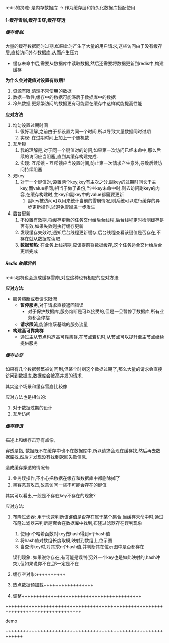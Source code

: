 redis的灵魂: 是内存数据库 -> 作为缓存层和持久化数据库搭配使用



#### 1-缓存雪崩,缓存击穿,缓存穿透



##### 缓存雪崩: 

大量的缓存数据同时过期,如果此时产生了大量的用户请求,这些访问由于没有缓存层,直接访问外存数据库,从而产生压力

- 缓存未命中后,需要从数据库中读取数据,然后还需要将数据更新到redis中,构建缓存



**为什么会对键值对设置有效期?**

1. 资源有限,清理不常使用的数据
2. 数据一致性,缓存中的数据可能滞后于数据库中的数据
3. 冷热数据,更频繁访问的数据更有可能留在缓存中这样就能提高性能



**应对方法**

1. 均匀设置过期时间
   1. 很好理解,之前由于都设置为同一个时间,所以导致大量数据同时过期
   2. 实现: 在过期时间上加上一个随机数
2. 互斥锁
   1. 我的理解是,对于同一个键值对的访问,如果第一次访问已经未命中,那么后续的访问应当阻塞,直到其缓存构建完成.
   2. 实现: 互斥锁 - 互斥锁应当设置时间,防止第一次请求产生意外,导致后续访问持续阻塞
3. 双key
   1. 对于一个键值对,设置两个key,key有主次之分,副key的过期时间长于主key,而value相同,相当于做了备份,当主key未命中时,则去访问副key的内容,在缓存构建时,主key和副key中的value都需要更新
      1. 副key被访问可以用来统计当前的雪崩情况,则系统可以进行缓存的异步更新操作,以避免雪崩进一步发生
4. 后台更新
   1. 不设置有效期,将缓存更新的任务交付给后台线程,后台线程定时检测缓存是否有效,如果失效则执行缓存更新
   2. 发现缓存失效时,通知后台线程更新缓存,后台线程查看该键值是否存在,不存在就从数据库读取.
   3. **数据预热**: 在业务上线初期,应该提前将数据缓存,这个任务适合交付给后台更新完成



##### Redis 故障宕机

redis宕机也会造成缓存雪崩,对应这种也有相应的应对方法



**应对方法**:

- 服务熔断或者请求限流
  - **暂停服务**,对于请求直接返回错误
    - 对于保护数据库,服务熔断是可以接受的,但是一旦暂停了数据库,所有业务都会停摆
  - **请求限流**,能够维系基础的服务流量
- **构建高可靠集群**
  - 通过主从节点构造高可靠集群,在节点宕机时,从节点可以提升至主节点继续提供服务



##### 缓存击穿

如果有几个数据频繁被访问到,但某个时刻这个数据过期了,那么大量的请求会直接访问到数据库,数据库会被高并发的请求.

其实这个场景和缓存雪崩比较像

应对方法也是相似的:

1. 对于数据过期的设计
2. 互斥访问



##### 缓存穿透

描述上和缓存击穿有点像,

穿透是指, 数据既不在缓存中也不在数据库中,所以请求会现在缓存找,然后再去数据库找,然后才发现没有找到返回失败信息.

造成缓存穿透的情况有:

1. 业务误操作,不小心把数据在缓存和数据库中都删除掉了
2. 黑客恶意攻击,故意访问一些不可能会存在的键值

其实可以看出,一般是不存在key不存在的现象?

应对方法:

1. 布隆过滤器: 用于快速判断该键值是否存在属于某个集合,当缓存未命中时,通过布隆过滤器来判断是否会在数据库中找到,布隆过滤器存在误判现象

   1. 使用n个哈希函数对key做hash得到n个hash值
   2. 将hash值对数组长度取模,映射到数组上,位示图
   3. 当查询key时,对其求n个hash值,并判断其在位示图中是否都存在

   误判现象: 如果说你存在,有可能是误判(另外一个key也是如此映射的,hash冲突),但如果说你不在,那一定是不在

2. 缓存空对象:++++++++++

3. 热点数据预加载+++++++++++++++++

4. 调整+++++++++++++++++++++++++++++++++++++++++

++++++++++++++++++++++++++++++++++++++++++++++++++++++++++++++++++++++++++++++++

demo





++++++++++++++++++++++++++++++++++++++++++++++++++++++++++++
